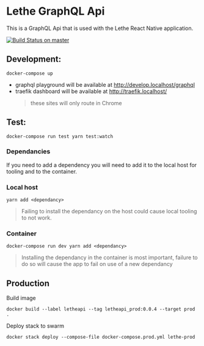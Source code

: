 # Lethe GraphQL Api

This is a GraphQL Api that is used with the Lethe React Native application.

[![Build Status on master][build-image-master]][build-url-master]

[build-image-master]:
  https://circleci.com/gh/sbardian/letheapi/tree/master.svg?style=shield&circle-token=1dcd6a2e19c580387624fe712bb94c0eb19480af
[build-url-master]: https://circleci.com/gh/sbardian/letheapi/tree/master

## Development:

```
docker-compose up
```

- graphql playground will be available at http://develop.localhost/graphql
- traefik dashboard will be available at http://traefik.localhost/
  > these sites will only route in Chrome

## Test:

```
docker-compose run test yarn test:watch
```

### Dependancies

If you need to add a dependency you will need to add it to the local host for
tooling and to the container.

### Local host

```
yarn add <dependancy>
```

> Failing to install the dependancy on the host could cause local tooling to not
> work.

### Container

```
docker-compose run dev yarn add <dependancy>
```

> Installing the dependancy in the container is most important, failure to do so
> will cause the app to fail on use of a new dependancy

## Production

Build image

```
docker build --label letheapi --tag letheapi_prod:0.0.4 --target prod .
```

Deploy stack to swarm

```
docker stack deploy --compose-file docker-compose.prod.yml lethe-prod
```
